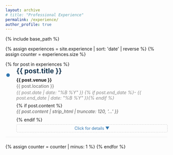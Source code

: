 ```yaml
---
layout: archive
# title: "Professional Experience"
permalink: /experience/
author_profile: true
---
```


{% include base_path %}

<style>
  .experience-list {
    list-style: none;
    margin-left: 0;
    padding-left: 0;
  }
  .experience-item {
    margin-bottom: 1.5em;
    border-bottom: 1px solid #eee;
    padding-bottom: 1em;
    display: flex;
    align-items: flex-start;
  }

  /* Create a proper bullet point container */
  .experience-item::before {
    content: "•";
    color: #3177b1;
    font-weight: bold;
    font-size: 2.5em; /* Make bullet bigger */
    line-height: 1.1em;
    margin-right: 0.5em;
    margin-top: 0.1em; /* Align with first line */
    flex-shrink: 0; /* Prevent bullet from shrinking */
  }

  /* Container for all content except bullet */
  .experience-content {
    flex: 1;
  }

  .experience-title {
    font-weight: bold;
    font-size: 1.5em;
    color: #16354e;
    margin-bottom: 0.3em;
  }

  /* Remove the old bullet */
  .experience-title::before {
    content: none;
  }

  .experience-venue {
    font-weight: bold;
    margin-bottom: 0.2em;
  }
  .experience-location {
    color: #666;
    margin-bottom: 0.2em;
  }
  .experience-date {
    color: #888;
    font-style: italic;
    margin-bottom: 0.5em;
  }
  .experience-summary {
    color: #555;
    line-height: 1.4;
    margin-bottom: 0.5em;
    font-style: italic;
  }

  /* Hide summary when expanded */
  .experience-item.active .experience-summary {
    display: none;
  }

  .experience-details {
    display: none;
    margin-top: 0.5em;
    padding: 1em;
    background: #f9f9f9;
    border-left: 3px solid #3177b1;
    border-radius: 0 4px 4px 0;
    animation: slideDown 0.3s ease-out;
  }

  @keyframes slideDown {
    from {
      opacity: 0;
      transform: translateY(-10px);
    }
    to {
      opacity: 1;
      transform: translateY(0);
    }
  }

  .experience-item.active .experience-details {
    display: block;
  }
  .experience-expand {
    cursor: pointer;
    color: #3177b1;
    font-size: 0.9em;
    text-align: center;
    padding: 0.3em;
    border: 1px dashed #ccc;
    border-radius: 4px;
    margin-top: 0.5em;
    transition: all 0.2s ease;
    user-select: none;
  }
  .experience-expand:hover {
    background: #f0f0f0;
    border-color: #3177b1;
  }
  .exp-arrow {
    display: inline-block;
    transition: transform 0.2s ease;
  }
  .experience-item.active .exp-arrow {
    transform: rotate(180deg);
  }

  /* Optional: Update button text when expanded */
  .experience-expand .expand-text::after {
    content: "Click for details";
  }
  .experience-item.active .experience-expand .expand-text::after {
    content: "Click to collapse";
  }
</style>


<div id="experience-accordion">
  {% assign experiences = site.experience | sort: 'date' | reverse %}
  {% assign counter = experiences.size %}
  <ul class="experience-list">
  {% for post in experiences %}
    <li class="experience-item" data-index="{{ counter }}">
      <div class="experience-content">
        <div class="experience-title">{{ post.title }}</div>
        <div class="experience-venue">{{ post.venue }}</div>
        <div class="experience-location">{{ post.location }}</div>
        <div class="experience-date">{{ post.date | date: "%B %Y" }} {% if post.end_date %}- {{ post.end_date | date: "%B %Y" }}{% endif %}</div>
        {% if post.content %}
          <div class="experience-summary">{{ post.content | strip_html | truncate: 120, '...' }}</div>
        {% endif %}
        <div class="experience-expand" onclick="expandExperience(event, {{ counter }})">
          <span class="expand-text"></span> <span class="exp-arrow">&#x25BC;</span>
        </div>
        <div class="experience-details" id="exp-details-{{ counter }}">
          {% if post.content %}<div>{{ post.content | markdownify }}</div>{% endif %}
        </div>
      </div>
    </li>
    {% assign counter = counter | minus: 1 %}
  {% endfor %}
  </ul>
</div>

<script src="{{ '/assets/js/experience.js' | relative_url }}"></script>
